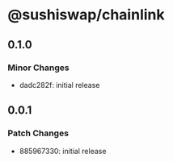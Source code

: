 # @sushiswap/chainlink

## 0.1.0

### Minor Changes

- dadc282f: initial release

## 0.0.1

### Patch Changes

- 885967330: initial release
